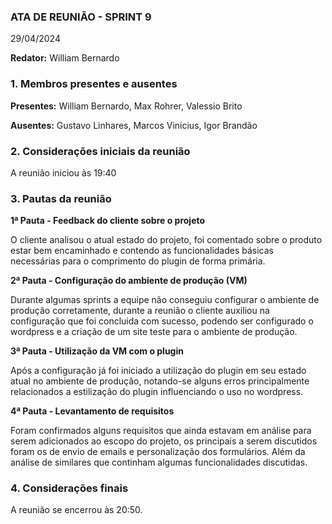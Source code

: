 ### ATA DE REUNIÃO - SPRINT 9
29/04/2024

**Redator:** William Bernardo

### 1. Membros presentes e ausentes
**Presentes:** William Bernardo, Max Rohrer, Valessio Brito

**Ausentes:** Gustavo Linhares, Marcos Vinicius, Igor Brandão

### 2. Considerações iniciais da reunião

A reunião iniciou às 19:40

### 3. Pautas da reunião

**1ª Pauta - Feedback do cliente sobre o projeto**

O cliente analisou o atual estado do projeto, foi comentado sobre o produto estar bem encaminhado e contendo as funcionalidades básicas necessárias para o comprimento do plugin de forma primária.

**2ª Pauta - Configuração do ambiente de produção (VM)**

Durante algumas sprints a equipe não conseguiu configurar o ambiente de produção corretamente, durante a reunião o cliente auxiliou na configuração que foi concluida com sucesso, podendo ser configurado o wordpress e a criação de um site teste para o ambiente de produção.

**3ª Pauta - Utilização da VM com o plugin**

Após a configuração já foi iniciado a utilização do plugin em seu estado atual no ambiente de produção, notando-se alguns erros principalmente relacionados a estilização do plugin influenciando o uso no wordpress.

**4ª Pauta - Levantamento de requisitos**

Foram confirmados alguns requisitos que ainda estavam em análise para serem adicionados ao escopo do projeto, os principais a serem discutidos foram os de envio de emails e personalização dos formulários. Além da análise de similares que continham algumas funcionalidades discutidas.

### 4. Considerações finais

A reunião se encerrou às 20:50.
